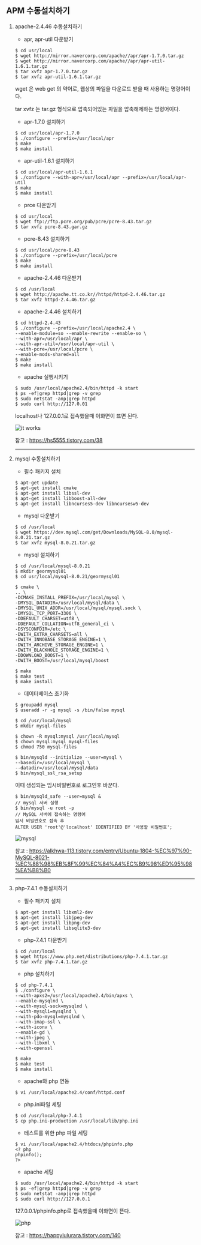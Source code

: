 ## APM 수동설치하기
1. apache-2.4.46 수동설치하기
     - apr, apr-util 다운받기
     ``` 
     $ cd usr/local
     $ wget http://mirror.navercorp.com/apache//apr/apr-1.7.0.tar.gz
     $ wget http://mirror.navercorp.com/apache//apr/apr-util-1.6.1.tar.gz
     $ tar xvfz apr-1.7.0.tar.gz
     $ tar xvfz apr-util-1.6.1.tar.gz
     ```
     wget 은 web get 의 약어로, 웹상의 파일을 다운로드 받을 때 사용하는 명령어이다.

    tar xvfz 는 tar.gz 형식으로 압축되어있는 파일을 압축해제하는 명령어이다.
     - apr-1.7.0 설치하기
     ```
     $ cd usr/local/apr-1.7.0
     $ ./configure --prefix=/usr/local/apr
     $ make
     $ make install
     ```
     - apr-util-1.6.1 설치하기
     ```
     $ cd usr/local/apr-util-1.6.1
     $ ./configure --with-apr=/usr/local/apr --prefix=/usr/local/apr-util 
     $ make
     $ make install
     ```
     - prce 다운받기
     ```
     $ cd usr/local
     $ wget ftp://ftp.pcre.org/pub/pcre/pcre-8.43.tar.gz
     $ tar xvfz pcre-8.43.gar.gz
     ```
     - pcre-8.43 설치하기
     ```
     $ cd usr/local/pcre-8.43
     $ ./configure --prefix=/usr/local/pcre
     $ make
     $ make install
     ```
     - apache-2.4.46 다운받기
     ```
     $ cd /usr/local
     $ wget http://apache.tt.co.kr//httpd/httpd-2.4.46.tar.gz
     $ tar xvfz httpd-2.4.46.tar.gz
     ```
     - apache-2.4.46 설치하기
     ```
     $ cd httpd-2.4.43
     $ ./configure --prefix=/usr/local/apache2.4 \
     --enable-module=so --enable-rewrite --enable-so \
     --with-apr=/usr/local/apr \
     --with-apr-util=/usr/local/apr-util \
     --with-pcre=/usr/local/pcre \
     --enable-mods-shared=all
     $ make
     $ make install
     ```
     - apache 실행시키기
     ```
     $ sudo /usr/local/apache2.4/bin/httpd -k start
     $ ps -ef|grep httpd|grep -v grep
     $ sudo netstat -anp|grep httpd
     $ sudo curl http://127.0.01
     ```
     localhost나 127.0.0.1로 접속했을때 이화면이 뜨면 된다.
     
     
     ![it works](https://user-images.githubusercontent.com/68707117/106381307-22664180-63fb-11eb-8478-7984913cc7bd.PNG)
     
     
     참고 : https://hs5555.tistory.com/38

    ---
2. mysql 수동설치하기
    - 필수 패키지 설치
    ```
    $ apt-get update
    $ apt-get install cmake
    $ apt-get install libssl-dev
    $ apt-get install libboost-all-dev
    $ apt-get install libncurses5-dev libncursesw5-dev
    ```
    - mysql 다운받기
    ```
    $ cd /usr/local
    $ wget https://dev.mysql.com/get/Downloads/MySQL-8.0/mysql-8.0.21.tar.gz
    $ tar xvfz mysql-8.0.21.tar.gz
    ```
    - mysql 설치하기
    ```
    $ cd /usr/local/mysql-8.0.21
    $ mkdir geormysql01
    $ cd usr/local/mysql-8.0.21/geormysql01

    $ cmake \
    .. \
    -DCMAKE_INSTALL_PREFIX=/usr/local/mysql \
    -DMYSQL_DATADIR=/usr/local/mysql/data \
    -DMYSQL_UNIX_ADDR=/usr/local/mysql/mysql.sock \
    -DMYSQL_TCP_PORT=3306 \
    -DDEFAULT_CHARSET=utf8 \
    -DDEFAULT_COLLATION=utf8_general_ci \
    -DSYSCONFDIR=/etc \
    -DWITH_EXTRA_CHARSETS=all \
    -DWITH_INNOBASE_STORAGE_ENGINE=1 \
    -DWITH_ARCHIVE_STORAGE_ENGINE=1 \
    -DWITH_BLACKHOLE_STORAGE_ENGINE=1 \
    -DDOWNLOAD_BOOST=1 \
    -DWITH_BOOST=/usr/local/mysql/boost 

    $ make
    $ make test
    $ make install
    ```
    - 데이터베이스 초기화
    ```
    $ groupadd mysql
    $ useradd -r -g mysql -s /bin/false mysql
    ```
    ```
    $ cd /usr/local/mysql
    $ mkdir mysql-files
    ```
    ```
    $ chown -R mysql:mysql /usr/local/mysql
    $ chown mysql:mysql mysql-files
    $ chmod 750 mysql-files
    ```
    ```
    $ bin/mysqld --initialize --user=mysql \
    --basedir=/usr/local/mysql \
    --datadir=/usr/local/mysql/data
    $ bin/mysql_ssl_rsa_setup
    ```
    이때 생성되는 임시비밀번호로 로그인후 바꾼다.
    ```
    $ bin/mysqld_safe --user=mysql &
    // mysql 서버 실행
    $ bin/mysql -u root -p
    // MySQL 서버에 접속하는 명령어
    임시 비밀번호로 접속 후
    ALTER USER 'root'@'localhost' IDENTIFIED BY '사용할 비밀번호';
    ```
  
    ![mysql](https://user-images.githubusercontent.com/68707117/106381719-2fd0fb00-63fe-11eb-914b-fd9af1700390.PNG)
    
    
    참고 : https://alkhwa-113.tistory.com/entry/Ubuntu-1804-%EC%97%90-MySQL-8021-%EC%88%98%EB%8F%99%EC%84%A4%EC%B9%98%ED%95%98%EA%B8%B0
   
   ---
3. php-7.4.1 수동설치하기
    - 필수 패키지 설치
    ```
    $ apt-get install libxml2-dev
    $ apt-get install libjpeg-dev
    $ apt-get install libpng-dev
    $ apt-get install libsqlite3-dev
    ```
    - php-7.4.1 다운받기
    ```
    $ cd /usr/local
    $ wget https://www.php.net/distributions/php-7.4.1.tar.gz
    $ tar xvfz php-7.4.1.tar.gz
    ```
    - php 설치하기
    ```
    $ cd php-7.4.1
    $ ./configure \
    --with-apxs2=/usr/local/apache2.4/bin/apxs \
    --enable-mysqlnd \
    --with-mysql-sock=mysqlnd \
    --with-mysqli=mysqlnd \
    --with-pdo-mysql=mysqlnd \
    --with-imap-ssl \
    --with-iconv \
    --enable-gd \
    --with-jpeg \
    --with-libxml \
    --with-openssl

    $ make
    $ make test
    $ make install
    ```
    - apache와 php 연동
    ```
    $ vi /usr/local/apache2.4/conf/httpd.conf
    ```
    - php.ini파일 세팅
    ```
    $ cd /usr/local/php-7.4.1
    $ cp php.ini-production /usr/local/lib/php.ini
    ```
    - 테스트를 위한 php 파일 세팅
    ```
    $ vi /usr/local/apache2.4/htdocs/phpinfo.php 
    <? php
    phpinfo();
    ?>
    ```
    - apache 세팅
    ```
    $ sudo /usr/local/apache2.4/bin/httpd -k start
    $ ps -ef|grep httpd|grep -v grep
    $ sudo netstat -anp|grep httpd
    $ sudo curl http://127.0.0.1
    ```
    
    127.0.0.1/phpinfo.php로 접속했을때 이화면이 뜬다.
    
    
    ![php](https://user-images.githubusercontent.com/68707117/106381391-ad473c00-63fb-11eb-897d-813a5727da59.PNG)
    
    
    참고 : https://happylulurara.tistory.com/140 
